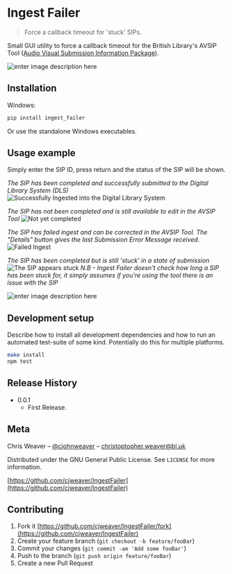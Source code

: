 # Ingest Failer
> Force a callback timeout for 'stuck' SIPs.

Small GUI utility to force a callback timeout for the British Library's AVSIP Tool ([Audio Visual Submission Information Package](http://armadillosystems.com/index.php/british-library-save-our-sounds/)). 

   ![enter image description here](https://lh3.googleusercontent.com/pw/ACtC-3fa115xjd522lJkEmfIEXACIcxhCWgdRch14C75HxxP6lWkgB9U7qo97sJPwJmVtEqxmnvzBnEw6ACcW3pnYVS9tSEfIJCuUOxYq_W8PX43rti2PyxbZ3qQhlAiTEWr2r2BkbDqpdn9ItqlL34CovnS0A=w357-h256-no)

## Installation

Windows:

```sh
pip install ingest_failer
```
Or use the standalone Windows executables.

## Usage example

Simply enter the SIP ID, press return and the status of the SIP will be shown.

_The SIP has been completed and successfully submitted to the Digital Library System (DLS)_
![Successfully Ingested into the Digital Library System](https://lh3.googleusercontent.com/pw/ACtC-3eM1k4EqLVmow5be4_I0oOXtwdoCxFV8fvyZS9nwBbWShq84AxioeA8_GJn4Jplo0577et4kUVGaG33JHNq2QCSJlHn-Qc2bxuiKe9eMH4Tq1iK5Q9WVzyZW-aLJ8xLB3zJK3f2AOqkYfFX4ivHQ4RCjg=w289-h147-no)


_The SIP has not been completed and is still available to edit in the AVSIP Tool_
![Not yet completed](https://lh3.googleusercontent.com/pw/ACtC-3fNsczBqRFvA0cyog0MdEaLcGwHW0KMUYkLSpVjrrKn4vSTGss7gh4SYSu34ZEr1xQJ2adOskv-IbLIEL9vMNjdqf2H8PUVZapxCs0ldXXsN0nOZU0j6a-xs_pzjo2Xk1MD8uLEuhs9Tgc_rLX3fAh2FA=w289-h147-no)


_The SIP has failed ingest and can be corrected in the AVSIP Tool. The "Details" button gives the last Submission Error Message received._  
![Failed Ingest](https://lh3.googleusercontent.com/pw/ACtC-3fOQH8IVKQWPUzj6KmwKPCJFcwlRHXOhUM8mMhGvxJZBGU0YrnbvTRt6oOr7HAhPEAQG7PPVM4Gr5yRfpWgqbMKVqOHWeCfnPmTwHraE2xB1Cik-4MCIPnWrVTdV0oP--klI7qeaopvjReKrX0AGt29fg=w382-h192-no)


_The SIP has been completed but is still 'stuck' in a state of submission_
![The SIP appears stuck ](https://lh3.googleusercontent.com/pw/ACtC-3doThV0bLNRxOl9y0Qaz4C4vtjkhoYYj8rUE0dFhdbZlOeF-O9Si7thpoxrw6ftnXAUzVIwhUwRBBAH8MG942dgk-Sy6c5brr1_EtsMsbqag9RB9yBmAainC9tIa3F_IzolZRALoHT0Loi7KSThxAbYtg=w206-h147-no)
_N.B - Ingest Failer doesn't check how long a SIP has been stuck for, it simply assumes if you're using the tool there is an issue with the SIP_

![enter image description here ](https://lh3.googleusercontent.com/pw/ACtC-3dg3-ESGcxYY56aXhLPEyM5i_kfBZKEF33OBQQfF9AS4Q59psBmQCycD65OUns1HonDoKXbcYmsu3mCMynfeUGMu1ivnRqoxm6H9cSYpmvkh5PqBDZuTTP6zGvyTwkROF0kLb5vBO93i40nbDW7-Mx68w=w270-h117-no)
## Development setup

Describe how to install all development dependencies and how to run an automated test-suite of some kind. Potentially do this for multiple platforms.

```sh
make install
npm test
```

## Release History

* 0.0.1
    * First Release.

## Meta

Chris Weaver – [@cjohnweaver](https://twitter.com/dbader_org) – christoptopher.weaver@bl.uk

Distributed under the GNU General Public License. See ``LICENSE`` for more information.

[https://github.com/cjweaver/IngestFailer](https://github.com/cjweaver/IngestFailer)

## Contributing

1. Fork it [https://github.com/cjweaver/IngestFailer/fork](https://github.com/cjweaver/IngestFailer)
2. Create your feature branch (`git checkout -b feature/fooBar`)
3. Commit your changes (`git commit -am 'Add some fooBar'`)
4. Push to the branch (`git push origin feature/fooBar`)
5. Create a new Pull Request
